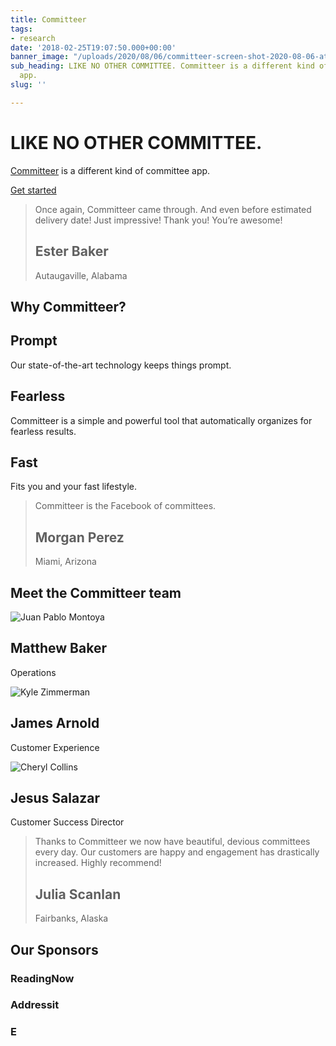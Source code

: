 ```yaml
---
title: Committeer
tags:
- research
date: '2018-02-25T19:07:50.000+00:00'
banner_image: "/uploads/2020/08/06/committeer-screen-shot-2020-08-06-at-3-54-05-pm.png"
sub_heading: LIKE NO OTHER COMMITTEE. Committeer is a different kind of committee
  app.
slug: ''

---
```

# LIKE NO OTHER COMMITTEE.

[Committeer](http://tiffzhang.com/startup/?s=600998677383) is a different kind of committee app.

[Get started](http://tiffzhang.com/startup/index.html)

> Once again, Committeer came through. And even before estimated delivery date! Just impressive! Thank you! You’re awesome!
>
> ## Ester Baker  
> Autaugaville, Alabama

## Why Committeer?

## Prompt

Our state-of-the-art technology keeps things prompt.

## Fearless

Committeer is a simple and powerful tool that automatically organizes for fearless results.

## Fast

Fits you and your fast lifestyle.

> Committeer is the Facebook of committees.
>
> ## Morgan Perez  
> Miami, Arizona

## Meet the Committeer team

![Juan Pablo Montoya](http://tiffzhang.com/startup/img/team/m/9.jpg)

## Matthew Baker

Operations

![Kyle Zimmerman](http://tiffzhang.com/startup/img/team/m/13.jpg)

## James Arnold

Customer Experience

![Cheryl Collins](http://tiffzhang.com/startup/img/team/m/7.jpg)

## Jesus Salazar

Customer Success Director

> Thanks to Committeer we now have beautiful, devious committees every day. Our customers are happy and engagement has drastically increased. Highly recommend!
>
> ## Julia Scanlan  
> Fairbanks, Alaska

## Our Sponsors

### ReadingNow

### Addressit

### E